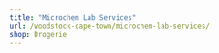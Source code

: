```yaml
---
title: "Microchem Lab Services"
url: /woodstock-cape-town/microchem-lab-services/
shop: Drogerie
---
```

